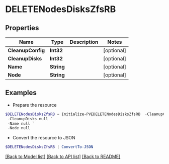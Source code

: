 # DELETENodesDisksZfsRB
## Properties

Name | Type | Description | Notes
------------ | ------------- | ------------- | -------------
**CleanupConfig** | **Int32** |  | [optional] 
**CleanupDisks** | **Int32** |  | [optional] 
**Name** | **String** |  | [optional] 
**Node** | **String** |  | [optional] 

## Examples

- Prepare the resource
```powershell
$DELETENodesDisksZfsRB = Initialize-PVEDELETENodesDisksZfsRB  -CleanupConfig null `
 -CleanupDisks null `
 -Name null `
 -Node null
```

- Convert the resource to JSON
```powershell
$DELETENodesDisksZfsRB | ConvertTo-JSON
```

[[Back to Model list]](../README.md#documentation-for-models) [[Back to API list]](../README.md#documentation-for-api-endpoints) [[Back to README]](../README.md)

